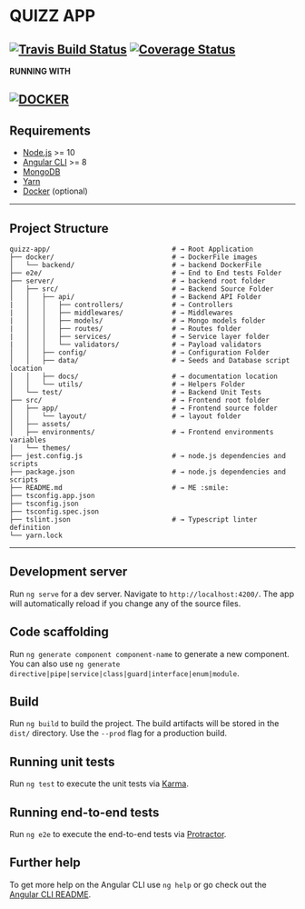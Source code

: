 # QUIZZ APP

[![Travis Build Status][build-badge]][build]
[![Coverage Status][coverage-badge]][coverage]
---

**RUNNING WITH** 

[![DOCKER][docker-badge]][docker]
---

## Requirements

* [Node.js][node] >= 10
* [Angular CLI][angular-cli] >= 8
* [MongoDB][mongo-db]
* [Yarn][yarn]
* [Docker][docker] (optional)
---

## Project Structure

```shell
quizz-app/                              # → Root Application
├── docker/                             # → DockerFile images
│   └── backend/                        # → backend DockerFile
├── e2e/                                # → End to End tests Folder
├── server/                             # → backend root folder
│   ├── src/                            # → Backend Source Folder
│   │   ├── api/                        # → Backend API Folder
|   │   │   ├── controllers/            # → Controllers
|   │   │   ├── middlewares/            # → Middlewares
|   │   │   ├── models/                 # → Mongo models folder
|   │   │   ├── routes/                 # → Routes folder
|   │   │   ├── services/               # → Service layer folder
|   │   │   └── validators/             # → Payload validators
│   │   ├── config/                     # → Configuration Folder
│   │   ├── data/                       # → Seeds and Database script location
│   │   ├── docs/                       # → documentation location
│   │   └── utils/                      # → Helpers Folder
│   └── test/                           # → Backend Unit Tests
├── src/                                # → Frontend root folder
│   ├── app/                            # → Frontend source folder
│   │   └── layout/                     # → layout folder
│   ├── assets/                        
│   ├── environments/                   # → Frontend environments variables
│   └── themes/                         
├── jest.config.js                      # → node.js dependencies and scripts
├── package.json                        # → node.js dependencies and scripts
├── README.md                           # → ME :smile:
├── tsconfig.app.json                   
├── tsconfig.json                       
├── tsconfig.spec.json                 
├── tslint.json                         # → Typescript linter definition
└── yarn.lock                           
```

---

## Development server

Run `ng serve` for a dev server. Navigate to `http://localhost:4200/`. The app will automatically reload if you change any of the source files.

## Code scaffolding

Run `ng generate component component-name` to generate a new component. You can also use `ng generate directive|pipe|service|class|guard|interface|enum|module`.

## Build

Run `ng build` to build the project. The build artifacts will be stored in the `dist/` directory. Use the `--prod` flag for a production build.

## Running unit tests

Run `ng test` to execute the unit tests via [Karma](https://karma-runner.github.io).

## Running end-to-end tests

Run `ng e2e` to execute the end-to-end tests via [Protractor](http://www.protractortest.org/).

## Further help

To get more help on the Angular CLI use `ng help` or go check out the [Angular CLI README](https://github.com/angular/angular-cli/blob/master/README.md).

[docker-badge]: https://c7.uihere.com/icons/424/905/308/docker-logo-media-social-icon-11643f08ed30aa3544e857cc6b477212.png
[docker]: https://www.docker.com
[build-badge]: https://travis-ci.org/comitlab/quizz-app.svg?branch=master
[build]: https://travis-ci.org/comitlab/quizz-app
[coverage-badge]: https://codecov.io/gh/comitlab/quizz-app/branch/master/graph/badge.svg
[coverage]: https://codecov.io/gh/comitlab/quizz-app
[node]: http://nodejs.org/
[angular-cli]: https://github.com/angular/angular-cli
[mongo-db]: https://www.mongodb.com/download-center
[yarn]: https://yarnpkg.com/en/docs/install
[docker]: https://docs.docker.com/install/
